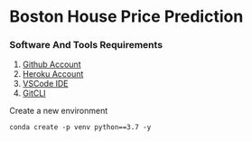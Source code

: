 # Boston House Price Prediction

### Software And Tools Requirements

 1. [Github Account](https://github.com)
 2. [Heroku Account](https://heroku.com)
 3. [VSCode IDE](https://code.visualstudio.com/)
 4. [GitCLI](https://git-scm.com/book/en/v2/Getting-Started-The-Command-Line)

Create a new environment

```
conda create -p venv python==3.7 -y
```
